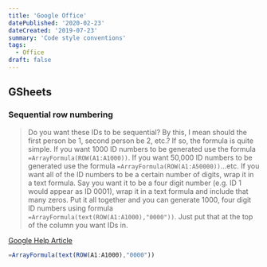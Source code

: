 ```yaml
---
title: 'Google Office'
datePublished: '2020-02-23'
dateCreated: '2019-07-23'
summary: 'Code style conventions'
tags:
  - Office
draft: false
---
```


## GSheets

### Sequential row numbering

> Do you want these IDs to be sequential? By this, I mean should the first person be 1, second person be 2, etc.? If so, the formula is quite simple.
> If you want 1000 ID numbers to be generated use the formula `=ArrayFormula(ROW(A1:A1000))`. If you want 50,000 ID numbers to be generated use the formula `=ArrayFormula(ROW(A1:A50000))`...etc.
> If you want all of the ID numbers to be a certain number of digits, wrap it in a text formula. Say you want it to be a four digit number (e.g. ID 1 would appear as ID 0001), wrap it in a text formula and include that many zeros.
> Put it all together and you can generate 1000, four digit ID numbers using formula `=ArrayFormula(text(ROW(A1:A1000),"0000"))​`. Just put that at the top of the column you want IDs in.

[Google Help Article](https://support.google.com/docs/thread/24496382?hl=en&msgid=25317640)

```js
=ArrayFormula(text(ROW(A1:A1000),"0000"))
```
